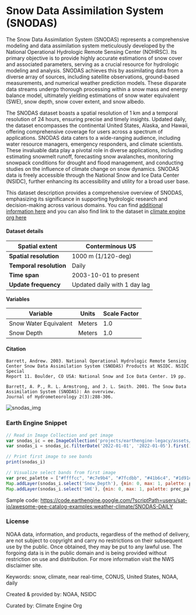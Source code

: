 # Snow Data Assimilation System (SNODAS)
The Snow Data Assimilation System (SNODAS) represents a comprehensive modeling and data assimilation system meticulously developed by the National Operational Hydrologic Remote Sensing Center (NOHRSC). Its primary objective is to provide highly accurate estimations of snow cover and associated parameters, serving as a crucial resource for hydrologic modeling and analysis. SNODAS achieves this by assimilating data from a diverse array of sources, including satellite observations, ground-based measurements, and numerical weather prediction models. These disparate data streams undergo thorough processing within a snow mass and energy balance model, ultimately yielding estimations of snow water equivalent (SWE), snow depth, snow cover extent, and snow albedo.

The SNODAS dataset boasts a spatial resolution of 1 km and a temporal resolution of 24 hours, ensuring precise and timely insights. Updated daily, the dataset encompasses the continental United States, Alaska, and Hawaii, offering comprehensive coverage for users across a spectrum of applications. SNODAS data caters to a wide-ranging audience, including water resource managers, emergency responders, and climate scientists. These invaluable data play a pivotal role in diverse applications, including estimating snowmelt runoff, forecasting snow avalanches, monitoring snowpack conditions for drought and flood management, and conducting studies on the influence of climate change on snow dynamics. SNODAS data is freely accessible through the National Snow and Ice Data Center (NSIDC), further enhancing its accessibility and utility for a broad user base.

This dataset description provides a comprehensive overview of SNODAS, emphasizing its significance in supporting hydrologic research and decision-making across various domains. You can find [additional information here](https://nsidc.org/data/g02158) and you can also find link to the dataset in [climate engine org here](https://support.climateengine.org/article/44-snodas)

#### Dataset details

<center>

| **Spatial extent**   | Conterminous US                             |
|----------------------|--------------------------------------------|
| **Spatial resolution**| 1000 m (1/120-deg)                        |
| **Temporal resolution**| Daily                                  |
| **Time span**        | 2003-10-01 to present                     |
| **Update frequency** | Updated daily with 1 day lag             |

</center>

**Variables**

<center>

| Variable                | Units          | Scale Factor  |
|------------------------|-----------------|---------------|
| Snow Water Equivalent   | Meters          | 1.0           |
| Snow Depth              | Meters          | 1.0           |

</center>

#### Citation

```
Barrett, Andrew. 2003. National Operational Hydrologic Remote Sensing Center Snow Data Assimilation System (SNODAS) Products at NSIDC. NSIDC Special
Report 11. Boulder, CO USA: National Snow and Ice Data Center. 19 pp.

Barrett, A. P., R. L. Armstrong, and J. L. Smith. 2001. The Snow Data Assimilation System (SNODAS): An overview.
Journal of Hydrometeorology 2(3):288-306.
```

![snodas_img](https://github.com/samapriya/awesome-gee-community-datasets/assets/6677629/8fce65c6-84c0-44c6-bab1-749e8f0d4f33)

### Earth Engine Snippet

```js
// Read in Image Collection and get image
var snodas_ic = ee.ImageCollection('projects/earthengine-legacy/assets/projects/climate-engine/snodas/daily')
var snodas_i = snodas_ic.filterDate('2022-01-01', '2022-01-05').first()

// Print first image to see bands
print(snodas_i)

// Visualize select bands from first image
var prec_palette = ["#ffffcc", "#c7e9b4", "#7fcdbb", "#41b6c4", "#1d91c0", "#225ea8", "#0c2c84"]
Map.addLayer(snodas_i.select('Snow_Depth'), {min: 0, max: 1, palette: prec_palette}, 'Snow_Depth')
Map.addLayer(snodas_i.select('SWE'), {min: 0, max: 1, palette: prec_palette}, 'SWE')
```

Sample code: https://code.earthengine.google.com/?scriptPath=users/sat-io/awesome-gee-catalog-examples:weather-climate/SNODAS-DAILY

### License

NOAA data, information, and products, regardless of the method of delivery, are not subject to copyright and carry no restrictions on their subsequent use by the public. Once obtained, they may be put to any lawful use. The forgoing data is in the public domain and is being provided without restriction on use and distribution. For more information visit the NWS disclaimer site.

Keywords: snow, climate, near real-time, CONUS, United States, NOAA, daily

Created & provided by: NOAA, NSIDC

Curated by: Climate Engine Org
